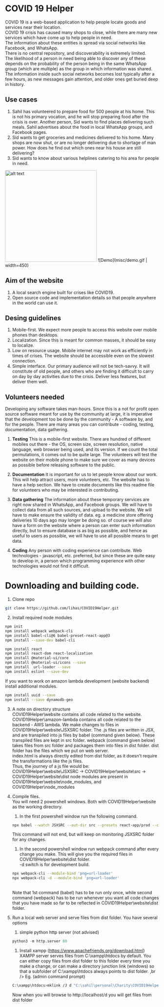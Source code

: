 # COVID 19 Helper

COVID 19 is a web-based application to help people locate goods and services near their location.<br />
COVID 19 crisis has caused many shops to close, while there are many new services which have come up to help people in need.<br />
The information about these entities is spread via social networks like Facebook, and WhatsApp.<br />
There is no central repository, and discoverability is extremely limited.<br />
The likelihood of a person in need being able to discover any of these depends on the probability of the person being in the same WhatsApp group (which are multiple) as the group in which information was shared.<br />
The information inside such social networks becomes lost typically after a few hours, as new messages gain attention, and older ones get buried deep in history.

## Use cases
1. Sahil has volunteered to prepare food for 500 people at his home. This is not his primary vocation, and he will stop preparing food after the crisis is over. Another person, Sid wants to find places delivering such meals. Sahil advertises about the food in local WhatsApp groups, and Facebook pages.
1. Sid wants to get groceries and medicines delivered to his home. Many shops are now shut, or are no longer delivering due to shortage of man power. How does he find out which ones near his house are still delivering?
1. Sid wants to know about various helplines catering to his area for people in need.

<img src="https://raw.githubusercontent.com/lihas/COVID19Helper/master/misc/demo.gif" alt="alt text" width="300">
![Demo](misc/demo.gif | width=450)

## Aim of the website
1. A local search engine built for crises like COVID19.
1. Open source code and implementation details so that people anywhere in the world can use it.

## Desing guidelines
1. Mobile-first. We expect more people to access this website over mobile phones than desktops.
1. Localization. Since this is meant for common masses, it should be easy to localize.
1. Low on resource usage. Mobile internet may not work as efficiently in times of crises. The website should be accessible even on the slowest connection.
1. Simple interface. Our primary audience will not be tech-savvy. It will constitute of old people, and others who are finding it difficult to carry on day by day activities due to the crisis. Deliver less features, but deliver them well.

## Volunteers needed
Developing any software takes man-hours. Since this is a not for profit open source software meant for use by the community at large, it is imperative that the development too be done by the community - A software by, and for the people.
There are many areas you can contribute - coding, testing, documentation, data gathering.

1. **Testing**
This is a mobile-first website. There are hundred of different mobiles out there - the OS, screen size, screen resolution, native language, web browser being used, and its version. If we count the total permutations, it comes out to be quite large. The volunteers will test the website on their mobile phone to make sure we cover as many devices as possible before releasing software to the public.

1. **Documentation**
It is important for us to let people know about our work. This will help attract users, more volunteers, etc.
The website has to have a help section. We have to create documents like this readme file for volunteers who may be interested in contributing.

1. **Data gathering**
The information about these temporary services are right now shared in WhatsApp, and Facebook groups. We will have to collect data from all such sources, and upload to the website. We will have to make ensure the validity of data. eg. a medicine store offering deliveries 10 days ago may longer be doing so. of course we will also have a form on the website where a person can enter such information directly, but to ensure database is as big as possible, and hence as useful to users as possible, we will have to use all possible means to get data.

1. **Coding**
Any person with coding experience can contribute. Web technologies - javascript, etc. preferred, but since these are quite easy to develop in, a person which programming experience with other technologies would not find it difficult.

# Downloading and building code.
1. Clone repo
```bash
git clone https://github.com/lihas/COVID19Helper.git
```
2. Install required node modules
```bash
npm init
npm install webpack webpack-cli
npm install babel-cli@6 babel-preset-react-app@3
npm install --save-dev babel-cli

npm install react
npm install react-dom react-localization
npm install @material-ui/core
npm install @material-ui/icons --save
npm install  url-loader --save
npm install eslint --save-dev
```

If you want to work on amazon lambda development (website backend) install additional modules.
```bash
npm install uuid --save
npm install --save dynamodb-geo
```

3. A note on directory structure <br />
COVID19Helper\website contains all code related to the website.
COVID19Helper\amazon-lambda contains all code related to the backend - AWS lambda.
We make changes to files in COVID19Helper\website\JSXSRC folder. The .js files are written in JSX, and are transpiled into js files by babel (command given below). These transpiled files are kept in src folder. webpack (command given below) takes files from src folder and packages them into files in dist folder.
dist folder has the files which we put on web server. <br />
index.html is always directly edited from dist folder, as it doesn't require the transformations like the js files. <br />
Thus, the journey of a js file would be: <br />
COVID19Helper\website\JSXSRC -> COVID19Helper\website\src -> COVID19Helper\website\dist
node modules are present in COVID19Helper\website\node_modules, and COVID19Helper\node_modules

4. Compile files. <br />
    You will need 2 powershell windows. Both with COVID19Helper\website as the working directory.
    1. In the first powershell window run the following command.
    ```bash
    npx babel --watch JSXSRC --out-dir src --presets react-app/prod --copy-files
    ```
    This command will not end, but will keep on monitoring JSXSRC folder for any changes.
    1. In the second powershell window run webpack command after every change you make. This will give you the required files in COVID19Helper\website\dist folder. <br /> -d switch is for development build.
    ```bash
    npx webpack-cli --module-bind 'png=url-loader'
    npx webpack-cli -d --module-bind 'png=url-loader'
    ```
    <br/>
    Note that 1st command (babel) has to be run only once, while second command (webpack) has to be run whenever you want all code changes that you have made so far to be reflected in COVID19Helper\website\dist folder.
5. Run a local web server and serve files from dist folder. You have several options
    1. simple python http server (not advised)
    ```python
    python3 -m http.server 80
    ```
    1. Install xampp (https://www.apachefriends.org/download.html) <br />
    XAMPP server serves files from C:\xampp\htdocs by default.
    You can either copy files from dist folder to this folder every time you make a change, or can make a directory junction link (windows)
    so that a subfolder of C:\xampp\htdocs always points to dist folder. ,br />
    Eg. (admin command prompt)
    ```bash
    C:\xampp\htdocs>mklink /J d "C:\sahil\personal\Charity\COVID19Helper\website\dist"
    ```
    Now when you will browse to http://localhost/d you will get files from dist folder

